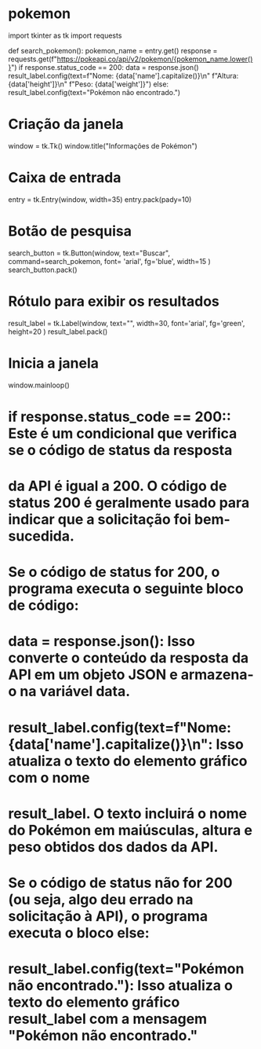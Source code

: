 # pokemon

import tkinter as tk
import requests

def search_pokemon():
    pokemon_name = entry.get()
    response = requests.get(f"https://pokeapi.co/api/v2/pokemon/{pokemon_name.lower()}")
    if response.status_code == 200:
        data = response.json()
        result_label.config(text=f"Nome: {data['name'].capitalize()}\n"
                                 f"Altura: {data['height']}\n"
                                 f"Peso: {data['weight']}")
    else:
        result_label.config(text="Pokémon não encontrado.")

# Criação da janela
window = tk.Tk()
window.title("Informações de Pokémon")

# Caixa de entrada
entry = tk.Entry(window, width=35)
entry.pack(pady=10)

# Botão de pesquisa
search_button = tk.Button(window, text="Buscar", command=search_pokemon, font= 'arial', fg='blue', width=15 )
search_button.pack()

# Rótulo para exibir os resultados
result_label = tk.Label(window, text="", width=30, font='arial', fg='green', height=20 )
result_label.pack()

# Inicia a janela
window.mainloop()



# if response.status_code == 200:: Este é um condicional que verifica se o código de status da resposta 
# da API é igual a 200. O código de status 200 é geralmente usado para indicar que a solicitação foi bem-sucedida.

# Se o código de status for 200, o programa executa o seguinte bloco de código:

# data = response.json(): Isso converte o conteúdo da resposta da API em um objeto JSON e armazena-o na variável data.

# result_label.config(text=f"Nome: {data['name'].capitalize()}\n": Isso atualiza o texto do elemento gráfico com o nome 
#                     result_label. O texto incluirá o nome do Pokémon em maiúsculas, altura e peso obtidos dos dados da API.

# Se o código de status não for 200 (ou seja, algo deu errado na solicitação à API), o programa executa o bloco else:

# result_label.config(text="Pokémon não encontrado."): Isso atualiza o texto do elemento gráfico result_label com a mensagem "Pokémon não encontrado."
